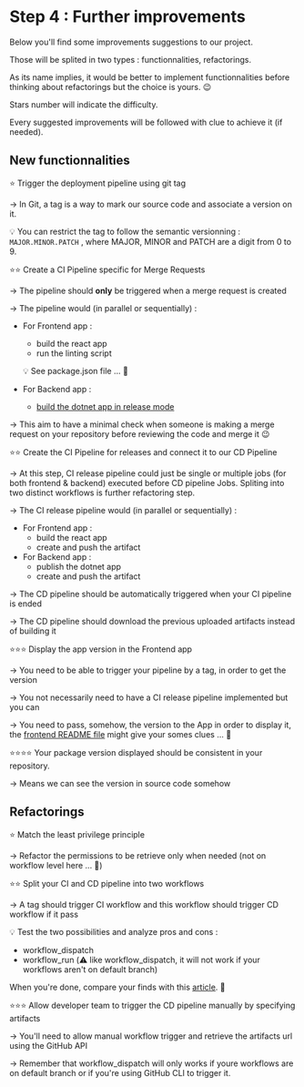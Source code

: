 # Step 4 : Further improvements

Below you'll find some improvements suggestions to our project.

Those will be splited in two types : functionnalities, refactorings.

As its name implies, it would be better to implement functionnalities before thinking about refactorings but the choice is yours. :wink:

Stars number will indicate the difficulty.

Every suggested improvements will be followed with clue to achieve it (if needed).

## New functionnalities

:star: Trigger the deployment pipeline using git tag 

&rarr; In Git, a tag is a way to mark our source code and associate a version on it.

:bulb: You can restrict the tag to follow the semantic versionning : `MAJOR.MINOR.PATCH` , where MAJOR, MINOR and PATCH are a digit from 0 to 9.

:star::star: Create a CI Pipeline specific for Merge Requests

&rarr; The pipeline should **only** be triggered when a merge request is created 

&rarr; The pipeline would (in parallel or sequentially) : 
- For Frontend app :
  - build the react app  
  - run the linting script 
  
  :bulb: See package.json file ... :eyes:

- For Backend app :
  - [build the dotnet app in release mode](https://learn.microsoft.com/en-us/dotnet/core/tools/dotnet-build)

&rarr; This aim to have a minimal check when someone is making a merge request on your repository before reviewing the code and merge it :wink:

:star::star: Create the CI Pipeline for releases and connect it to our CD Pipeline

&rarr; At this step, CI release pipeline could just be single or multiple jobs (for both frontend & backend) executed before CD pipeline Jobs. Spliting into two distinct workflows is further refactoring step.

&rarr; The CI release pipeline would (in parallel or sequentially) : 
- For Frontend app :
  - build the react app
  - create and push the artifact
- For Backend app :
  - publish the dotnet app
  - create and push the artifact

&rarr; The CD pipeline should be automatically triggered when your CI pipeline is ended

&rarr; The CD pipeline should download the previous uploaded artifacts instead of building it

:star::star::star: Display the app version in the Frontend app

&rarr; You need to be able to trigger your pipeline by a tag, in order to get the version

&rarr; You not necessarily need to have a CI release pipeline implemented but you can

&rarr; You need to pass, somehow, the version to the App in order to display it, the [frontend README file](../frontend/README.md) might give your somes clues ... :eyes:

:star::star::star::star: Your package version displayed should be consistent in your repository.

&rarr; Means we can see the version in source code somehow 

## Refactorings

:star: Match the least privilege principle 

&rarr; Refactor the permissions to be retrieve only when needed (not on workflow level here ... :eyes:)

:star::star: Split your CI and CD pipeline into two workflows

&rarr; A tag should trigger CI workflow and this workflow should trigger CD workflow if it pass

:bulb: Test the two possibilities and analyze pros and cons :
- workflow_dispatch 
- workflow_run (:warning: like workflow_dispatch, it will not work if your workflows aren't on default branch)

When you're done, compare your finds with this [article](https://jiminbyun.medium.com/github-actions-workflow-run-vs-workflow-call-3f1a5c6e19d4). :eyes:

:star::star::star: Allow developer team to trigger the CD pipeline manually by specifying artifacts

&rarr; You'll need to allow manual workflow trigger and retrieve the artifacts url using the GitHub API

&rarr; Remember that workflow_dispatch will only works if youre workflows are on default branch or if you're using GitHub CLI to trigger it.
